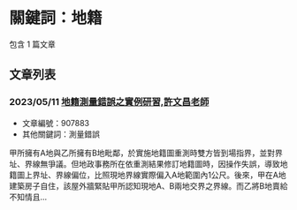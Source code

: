 # 關鍵詞：地籍

包含 1 篇文章

## 文章列表

### 2023/05/11 [地籍測量錯誤之實例研習,許文昌老師](../../articles/907883_%E5%9C%B0%E7%B1%8D%E6%B8%AC%E9%87%8F%E9%8C%AF%E8%AA%A4%E4%B9%8B%E5%AF%A6%E4%BE%8B%E7%A0%94%E7%BF%92%2C%E8%A8%B1%E6%96%87%E6%98%8C%E8%80%81%E5%B8%AB.md)
- 文章編號：907883
- 其他關鍵詞：測量錯誤

甲所擁有A地與乙所擁有B地毗鄰，於實施地籍圖重測時雙方皆到場指界，並對界址、界線無爭議。但地政事務所在依重測結果修訂地籍圖時，因操作失誤，導致地籍圖上界址、界線偏位，比照現地界線實際偏入A地範圍內1公尺。後來，甲在A地建築房子自住，該屋外牆緊貼甲所認知現地A、B兩地交界之界線。而乙將B地賣給不知情且...
